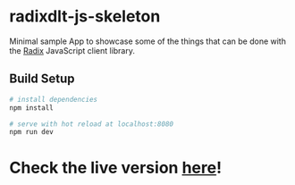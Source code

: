 # radixdlt-js-skeleton

Minimal sample App to showcase some of the things that can be done with the [Radix](https://www.radixdlt.com) JavaScript client library.

## Build Setup

``` bash
# install dependencies
npm install

# serve with hot reload at localhost:8080
npm run dev
```

# Check the live version [here](https://radixdlt.github.io/radixdlt-js-skeleton)!
